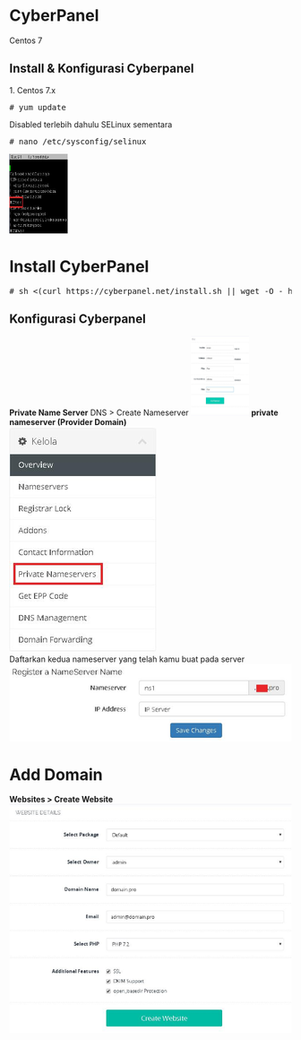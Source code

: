 # CyberPanel
Centos 7
<h2>Install & Konfigurasi Cyberpanel</h2>
<p>1. Centos 7.x
<pre># yum update</pre>
Disabled terlebih dahulu SELinux sementara
<pre># nano /etc/sysconfig/selinux</pre>
<img src="https://raw.githubusercontent.com/irtec/CyberPanel/master/selinux.jpeg" style="width:104px;height:142px;">

# Install CyberPanel
<pre># sh <(curl https://cyberpanel.net/install.sh || wget -O - https://cyberpanel.net/install.sh)</pre>
<h2>Konfigurasi Cyberpanel</h2>

<b>Private Name Server</b>
DNS > Create Nameserver
<img src="https://raw.githubusercontent.com/irtec/CyberPanel/master/ns.jpeg" style="width:104px;height:142px;">
<b>private nameserver (Provider Domain)</b>
<br>
<img src="https://raw.githubusercontent.com/irtec/CyberPanel/master/PNS.jpeg">
<br>
Daftarkan kedua nameserver yang telah kamu buat pada server
<br>
<img src="https://raw.githubusercontent.com/irtec/CyberPanel/master/RegNS.jpeg">

# Add Domain
<b>Websites > Create Website
<br>
<img src="https://raw.githubusercontent.com/irtec/CyberPanel/master/adddom.jpeg">
